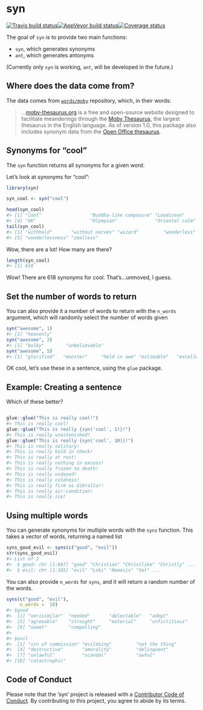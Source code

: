 
<!-- README.md is generated from README.Rmd. Please edit that file -->

# syn

[![Travis build
status](https://travis-ci.org/ropenscilabs/syn.svg?branch=master)](https://travis-ci.org/ropenscilabs/syn)[![AppVeyor
build
status](https://ci.appveyor.com/api/projects/status/github/ropenscilabs/syn?branch=master&svg=true)](https://ci.appveyor.com/project/ropenscilabs/syn)[![Coverage
status](https://codecov.io/gh/ropenscilabs/syn/branch/master/graph/badge.svg)](https://codecov.io/github/ropenscilabs/syn?branch=master)

The goal of `syn` is to provide two main functions:

  - `syn`, which generates synonyms
  - `ant`, which generates antonyms

(Currently only `syn` is working, `ant`, will be developed in the
future.)

## Where does the data come from?

The data comes from [`words/moby`](https://github.com/words/moby)
repository, which, in their words:

> …[moby-thesaurus.org](http://moby-thesaurus.org) is a free and
> open-source website designed to facilitate meanderings through the
> [Moby Thesaurus](http://en.wikipedia.org/wiki/Moby_Project#Thesaurus),
> the largest thesaurus in the English language. As of version 1.0, this
> package also includes synonym data from the [Open Office
> thesaurus](http://goo.gl/UGBfHI).

## Synonyms for “cool”

The `syn` function returns all synonyms for a given word:

Let’s look at synonyms for “cool”:

``` r
library(syn)

syn_cool <- syn("cool")

head(syn_cool)
#> [1] "cool"                  "Buddha-like composure" "Laodicean"            
#> [4] "OK"                    "Olympian"              "Oriental calm"
tail(syn_cool)
#> [1] "withhold"       "without nerves" "wizard"         "wonderless"    
#> [5] "wonderlessness" "zealless"
```

Wow, there are a lot\! How many are there?

``` r
length(syn_cool)
#> [1] 618
```

Wow\! There are 618 synonyms for cool. That’s…unmoved, I guess.

## Set the number of words to return

You can also provide it a number of words to return with the `n_words`
argument, which will randomly select the number of words given

``` r
syn("awesome", 1)
#> [1] "heavenly"
syn("awesome", 2)
#> [1] "bulky"        "unbelievable"
syn("awesome", 5)
#> [1] "glorified"   "monster"     "held in awe" "estimable"   "excellent"
```

OK cool, let’s use these in a sentence, using the `glue` package.

## Example: Creating a sentence

Which of these better?

``` r

glue::glue("This is really cool!")
#> This is really cool!
glue::glue("This is really {syn('cool', 1)}!")
#> This is really unastonished!
glue::glue("This is really {syn('cool', 10)}!")
#> This is really solitary!
#> This is really hold in check!
#> This is really at rest!
#> This is really nothing in excess!
#> This is really frozen to death!
#> This is really undazed!
#> This is really coldness!
#> This is really firm as Gibraltar!
#> This is really air-condition!
#> This is really ice!
```

## Using multiple words

You can generate synonyms for multiple words with the `syns` function.
This takes a vector of words, returning a named list

``` r
syns_good_evil <- syns(c("good", "evil"))
str(syns_good_evil)
#> List of 2
#>  $ good: chr [1:667] "good" "Christian" "Christlike" "Christly" ...
#>  $ evil: chr [1:365] "evil" "Loki" "Nemesis" "Set" ...
```

You can also provide `n_words` for `syns`, and it will return a random
number of the words.

``` r
syns(c("good", "evil"),
     n_words =  10)
#> $good
#>  [1] "verisimilar"  "needed"       "delectable"   "adept"       
#>  [5] "agreeable"    "straight"     "material"     "unfictitious"
#>  [9] "sweet"        "compelling"  
#> 
#> $evil
#>  [1] "sin of commission" "evildoing"         "not the thing"    
#>  [4] "destructive"       "amorality"         "delinquent"       
#>  [7] "unlawful"          "scandal"           "awful"            
#> [10] "catastrophic"
```

## Code of Conduct

Please note that the ‘syn’ project is released with a [Contributor Code
of Conduct](CODE_OF_CONDUCT.md). By contributing to this project, you
agree to abide by its terms.
